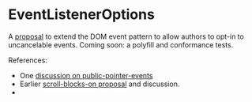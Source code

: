 # EventListenerOptions
A [proposal](http://rbyers.github.io/EventListenerOptions/EventListenerOptions.html) to extend the DOM event pattern to allow authors to opt-in to uncancelable events.  Coming soon: a polyfill and conformance tests.

References:
 * One [discussion on public-pointer-events](https://lists.w3.org/Archives/Public/public-pointer-events/2015AprJun/0042.html)
 * Earlier [scroll-blocks-on proposal](https://docs.google.com/document/d/1aOQRw76C0enLBd0mCG_-IM6bso7DxXwvqTiRWgNdTn8/edit#heading=h.wi06xpj70hhd) and discussion.
 * 
